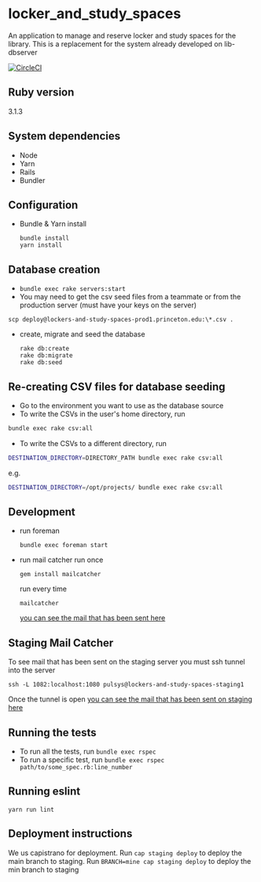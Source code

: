 # locker_and_study_spaces
An application to manage and reserve locker and study spaces for the library.  This is a replacement for the system already developed on lib-dbserver

[![CircleCI](https://circleci.com/gh/pulibrary/lockers_and_study_spaces/tree/main.svg?style=svg)](https://circleci.com/gh/pulibrary/lockers_and_study_spaces/tree/main)

## Ruby version

  3.1.3

## System dependencies

   * Node
   * Yarn
   * Rails
   * Bundler

## Configuration

   * Bundle & Yarn install
     ```
     bundle install
     yarn install
     ```

## Database creation
   * `bundle exec rake servers:start`
   * You may need to get the csv seed files from a teammate or from the production server (must have your keys on the server)
   ```
   scp deploy@lockers-and-study-spaces-prod1.princeton.edu:\*.csv .
   ```
   * create, migrate and seed the database
     ```
     rake db:create
     rake db:migrate
     rake db:seed
     ```

## Re-creating CSV files for database seeding
  * Go to the environment you want to use as the database source
  * To write the CSVs in the user's home directory, run 
  ```bash
  bundle exec rake csv:all
  ```
  * To write the CSVs to a different directory, run
  ```bash
  DESTINATION_DIRECTORY=DIRECTORY_PATH bundle exec rake csv:all
  ```
  e.g.
  ```bash
  DESTINATION_DIRECTORY=/opt/projects/ bundle exec rake csv:all
  ```

## Development

   * run foreman
     ```
     bundle exec foreman start
     ```
   * run mail catcher
     run once
     ```
     gem install mailcatcher
     ```
     run every time
     ```
     mailcatcher
     ```

     [you can see the mail that has been sent here]( http://localhost:1080/)

## Staging Mail Catcher
  To see mail that has been sent on the staging server you must ssh tunnel into the server
  ```
  ssh -L 1082:localhost:1080 pulsys@lockers-and-study-spaces-staging1
  ```
  Once the tunnel is open [you can see the mail that has been sent on staging here]( http://localhost:1082/)

## Running the tests
* To run all the tests, run `bundle exec rspec`
* To run a specific test, run `bundle exec rspec path/to/some_spec.rb:line_number`

## Running eslint

`yarn run lint`

## Deployment instructions

We us capistrano for deployment.  Run `cap staging deploy` to deploy the main branch to staging.  Run `BRANCH=mine cap staging deploy` to deploy the min branch to staging

